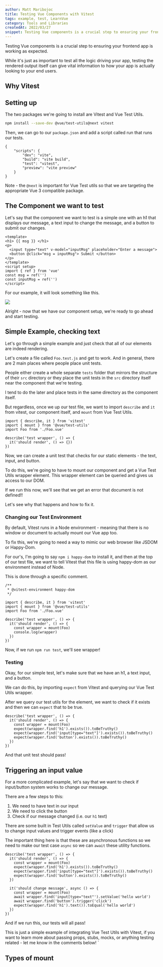 ```yaml
---
author: Matt Maribojoc
title: Testing Vue Components with Vitest
tags: example, test, LearnVue
category: Tools and Libraries
createdAt: 2022/03/27
snippet: Testing Vue components is a crucial step to ensuring your frontend app is working as expected.
---
```


Testing Vue components is a crucial step to ensuring your frontend app is working as expected.

While it's just as important to test all the logic driving your app, testing the rendered output itself can give vital information to how your app is actually looking to your end users.

## Why Vitest

## Setting up

The two packages we're going to install are Vitest and Vue Test Utils.

```bash
npm install --save-dev @vue/test-utils@next vitest
```

Then, we can go to our `package.json` and add a script called run that runs our tests.

```json{}[package.json]
{
    "scripts": {
        "dev": "vite",
        "build": "vite build",
        "test": "vitest",
        "preview": "vite preview"
    }
}
```

Note - the `@next` is important for Vue Test utils so that we are targeting the appropriate Vue 3 compatible package.

## The Component we want to test

Let's say that the component we want to test is a simple one with an h1 that displays our message, a text input to change the message, and a button to submit our changes.

```vue{}[Foo.vue]
<template>
<h1> {{ msg }} </h1>
<p>
  <input type="text" v-model="inputMsg" placeholder="Enter a message">
  <button @click="msg = inputMsg"> Submit </button>
</p>
</template>
<script setup>
import { ref } from 'vue'
const msg = ref('')
const inputMsg = ref('')
</script>
```

For our example, it will look something like this.

![]($BASE_URL/https://i9.ytimg.com/vi_webp/snCLQmINqCU/mqdefault.webp?v=620a80d2&sqp=CNCElJUG&rs=AOn4CLD1fVUyAC9YS8tyUk5ZinruN3EwRA)

Alright - now that we have our component setup, we're ready to go ahead and start testing.

## Simple Example, checking text

Let's go through a simple example and just check that all of our elements are indeed rendering.

Let's create a file called `Foo.test.js` and get to work. And in general, there are 2 main places where people place unit tests.

People either create a whole separate `tests` folder that mirrors the structure of their `src` directory or they place the unit tests in the `src` directory itself near the component that we're testing.

I tend to do the later and place tests in the same directory as the component itself.

But regardless, once we up our test file, we want to import `describe` and `it` from vitest, our component itself, and `mount` from Vue Test Utils.

```js{}[Foo.test.js]
import { describe, it } from 'vitest'
import { mount } from '@vue/test-utils'
import Foo from './Foo.vue'

describe('test wrapper', () => {
  it('should render', () => {})
})
```

Now, we can create a unit test that checks for our static elements - the text, input, and button.

To do this, we're going to have to mount our component and get a Vue Test Utils wrapper element. This wrapper element can be queried and gives us access to our DOM.

If we run this now, we'll see that we get an error that document is not defined!!

Let's see why that happens and how to fix it.

### Changing our Test Environment

By default, Vitest runs in a Node environment - meaning that there is no window or document to actually mount our Vue app too.

To fix this, we're going to need a way to mimic our web browser like JSDOM or Happy-Dom.

For our's, I'm going to say `npm i happy-dom` to install it, and then at the top of our test file, we want to tell Vitest that this file is using happy-dom as our environment instead of Node.

This is done through a specific comment.

```js{}[Foo.test.js]
/**
 * @vitest-environment happy-dom
 */

import { describe, it } from 'vitest'
import { mount } from '@vue/test-utils'
import Foo from './Foo.vue'

describe('test wrapper', () => {
  it('should render', () => {
    const wrapper = mount(Foo)
    console.log(wrapper)
  })
})
```

Now, if we run `npm run test`, we'll see wrapper!

### Testing

Okay, for our simple test, let's make sure that we have an h1, a text input, and a button.

We can do this, by importing `expect` from Vitest and querying our Vue Test Utils wrapper.

After we query our test utils for the element, we want to check if it exists and then we can `expect` that to be true.

```js{}[Foo.test.js]
describe('test wrapper', () => {
  it('should render', () => {
    const wrapper = mount(Foo)
    expect(wrapper.find('h1').exists()).toBeTruthy()
    expect(wrapper.find('input[type="text"]').exists()).toBeTruthy()
    expect(wrapper.find('button').exists()).toBeTruthy()
  })
})
```

And that unit test should pass!

## Triggering an input value

For a more complicated example, let's say that we want to check if input/button system works to change our message.

There are a few steps to this:

1. We need to have text in our input
2. We need to click the button
3. Check if our message changed (i.e. our `h1` text)

There are some built in Test Utils called `setValue` and `trigger` that allow us to change input values and trigger events (like a click)

The important thing here is that these are asynchronous functions so we need to make our test case `async` so we can `await` these utility functions.

```js{}[Foo.test.js]
describe('test wrapper', () => {
  it('should render', () => {
    const wrapper = mount(Foo)
    expect(wrapper.find('h1').exists()).toBeTruthy()
    expect(wrapper.find('input[type="text"]').exists()).toBeTruthy()
    expect(wrapper.find('button').exists()).toBeTruthy()
  })

  it('should change message', async () => {
    const wrapper = mount(Foo)
    await wrapper.find('input[type="text"').setValue('hello world')
    await wrapper.find('button').trigger('click')
    expect(wrapper.find('h1').text()).toEqual('hello world')
  })
})
```

And if we run this, our tests will all pass!

This is just a simple example of integrating Vue Test Utils with Vitest, if you want to learn more about passing props, stubs, mocks, or anything testing related - let me know in the comments below! `

## Types of mount

